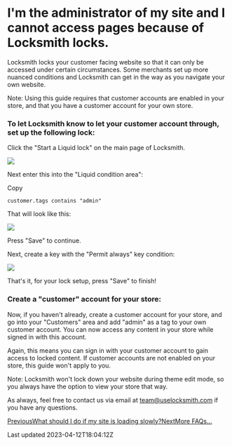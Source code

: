 # I'm the administrator of my site and I cannot access pages because of Locksmith locks.

Locksmith locks your customer facing website so that it can only be accessed under certain circumstances. Some merchants set up more nuanced conditions and Locksmith can get in the way as you navigate your own website.

Note: Using this guide requires that customer accounts are enabled in your store, and that you have a customer account for your own store.

### To let Locksmith know to let your customer account through, set up the following lock:

Click the "Start a Liquid lock" on the main page of Locksmith.

 ![](https://www.locksmith.guide/~gitbook/image?url=https%3A%2F%2Fd33v4339jhl8k0.cloudfront.net%2Fdocs%2Fassets%2F5ddd799f2c7d3a7e9ae472fc%2Fimages%2F5f0696972c7d3a10cbaa4287%2Ffile-UvH2jyCKZZ.png&width=768&dpr=4&quality=100&sign=5c48a601ff8c18dc2407fd513a84499984abb7437edcb8caba265e1938105b99)

Next enter this into the "Liquid condition area":

Copy

    customer.tags contains "admin"

That will look like this:

 ![](https://www.locksmith.guide/~gitbook/image?url=https%3A%2F%2Fd33v4339jhl8k0.cloudfront.net%2Fdocs%2Fassets%2F5ddd799f2c7d3a7e9ae472fc%2Fimages%2F5e1cee9204286364bc93d581%2F5e1cee218d16c.png&width=768&dpr=4&quality=100&sign=c835baf545c3ecdf30dcd924d468eb88a543b9bad983381348c090a85ede1b75)

Press "Save" to continue.

Next, create a key with the "Permit always" key condition:

 ![](https://www.locksmith.guide/~gitbook/image?url=https%3A%2F%2Fd33v4339jhl8k0.cloudfront.net%2Fdocs%2Fassets%2F5ddd799f2c7d3a7e9ae472fc%2Fimages%2F5e1cee922c7d3a7e9ae625bd%2F5e1cee21de111.png&width=768&dpr=4&quality=100&sign=07719adbffd597cfcf64149d27c5f58914c6baad11766d9e288b74ad860fe718)

That's it, for your lock setup, press "Save" to finish!

### Create a "customer" account for your store:

Now, if you haven't already, create a customer account for your store, and go into your "Customers" area and add "admin" as a tag to your own customer account. You can now access any content in your store while signed in with this account.

Again, this means you can sign in with your customer account to gain access to locked content. If customer accounts are not enabled on your store, this guide won't apply to you.

Note: Locksmith won't lock down your website during theme edit mode, so you always have the option to view your store that way.

As always, feel free to contact us via email at team@uselocksmith.com if you have any questions.

[PreviousWhat should I do if my site is loading slowly?](/faqs/what-should-i-do-if-my-site-is-loading-slowly)[NextMore FAQs...](/faqs/more)

Last updated 2023-04-12T18:04:12Z
